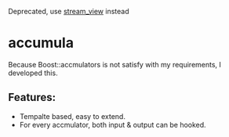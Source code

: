 Deprecated, use [stream_view](https://git.happyzh.com/weizehua/stream_view) instead


# accumula
Because Boost::accmulators is not satisfy with my requirements, I developed this.

## Features:
 * Tempalte based, easy to extend.
 * For every accmulator, both input & output can be hooked.
